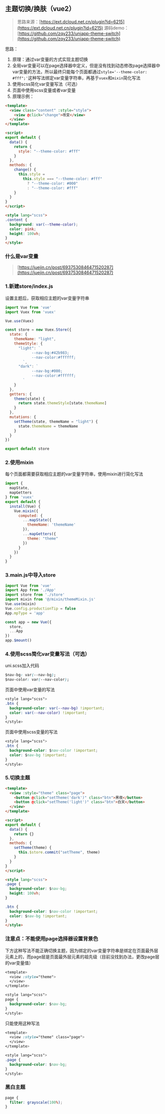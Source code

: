 ## 主题切换/换肤（vue2）

> 思路来源：[https://ext.dcloud.net.cn/plugin?id=6215](https://ext.dcloud.net.cn/plugin?id=6215)
> 源码demo：[https://github.com/zqy233/uniapp-theme-switch](https://github.com/zqy233/uniapp-theme-switch)

思路：

1. 原理：通过var变量的方式实现主题切换
2. 全局var变量可以在page选择器中定义，但是没有找到动态修改page选择器中var变量的方法，所以最终只能每个页面都通过`style='--theme-color: #fff";'`这种写法绑定var变量字符串，再基于`vuex`和`mixin`简化写法
3. 使用scss简化var变量写法（可选）
4. 页面中使用scss变量或者var变量
5. 原理示例：

```html
<template>
  <view class="content" :style="style">
    <view @click="change">改变</view>
  </view>
</template>

<script>
export default {
  data() {
    return {
      style: "--theme-color: #fff"
    }
  },
  methods: {
    change() {
      this.style =
        this.style === "--theme-color: #fff"
          ? "--theme-color: #000"
          : "--theme-color: #fff"
    }
  }
}
</script>

<style lang="scss">
.content {
  background: var(--theme-color);
  color: pink;
  height: 100vh;
}
</style>
```

### 什么是var变量

> [https://juejin.cn/post/6937530846471520287](https://juejin.cn/post/6937530846471520287)

### 1.新建store/index.js

设置主题后，获取相应主题的var变量字符串

```js
import Vue from 'vue'
import Vuex from 'vuex'

Vue.use(Vuex)

const store = new Vuex.Store({
  state: {
    themeName: "light",
    themeStyle: {
      "light": `
			--nav-bg:#42b983;
			--nav-color:#ffffff;
		`,
      "dark": `
			--nav-bg:#000;
			--nav-color:#ffffff;
		`
    }
  },
  getters: {
    theme(state) {
      return state.themeStyle[state.themeName]
    }
  },
  mutations: {
    setTheme(state, themeName = "light") {
      state.themeName = themeName
    }
  }
})

export default store
```

### 2.使用mixin

每个页面都需要获取相应主题的var变量字符串，使用mixin进行简化写法

```js
import {
  mapState,
  mapGetters
} from 'vuex'
export default {
  install(Vue) {
    Vue.mixin({
      computed: {
        ...mapState({
          themeName: 'themeName'
        }),
        ...mapGetters({
          theme: "theme"
        })
      }
    })
  }
}
```

### 3.main.js中导入store

```js
import Vue from 'vue'
import App from './App'
import store from './store'
import mixin from '@/mixin/themeMixin.js'
Vue.use(mixin)
Vue.config.productionTip = false
App.mpType = 'app'

const app = new Vue({
  store,
  ...App
})
app.$mount()
```

### 4.使用scss简化var变量写法（可选）

uni.scss加入代码

```css
$nav-bg: var(--nav-bg);
$nav-color: var(--nav-color);
```

页面中使用var变量的写法

```css
<style lang="scss">
.btn {
  background-color: var(--nav-bg) !important;
  color: var(--nav-color) !important;
}
</style>
```

页面中使用scss变量的写法

```css
<style lang="scss">
.btn {
  background-color: $nav-color !important;
  color: $nav-bg !important;
}
</style>
```

### 5.切换主题

```html
<template>
  <view :style="theme" class="page">
    <button @click="setTheme('dark')" class="btn">黑夜</button>
    <button @click="setTheme('light')" class="btn">白天</button>
  </view>
</template>

<script>
export default {
  data() {
    return {}
  },
  methods: {
    setTheme(theme) {
      this.$store.commit("setTheme", theme)
    }
  }
}
</script>

<style lang="scss">
.page {
  background-color: $nav-bg;
  height: 100vh;
}

.btn {
  background-color: $nav-color !important;
  color: $nav-bg !important;
}
</style>
```

### 注意点：不能使用page选择器设置背景色

下方这种写法不能正确切换主题，因为绑定的var变量字符串是绑定在页面最外层元素上的，而page层是页面最外层元素的祖先级（目前没找到办法，更改page层的var变量值）

```css
<template>
  <view :style="theme">
  </view>
</template>

<style lang="scss">
page {
  background-color: $nav-bg;
}
</style>
```

只能使用这种写法

```css
<template>
  <view :style="theme" class="page">
  </view>
</template>

<style lang="scss">
.page {
  background-color: $nav-bg;
}
</style>
```

### 黑白主题

```css
page {
  filter: grayscale(100%);
}
```